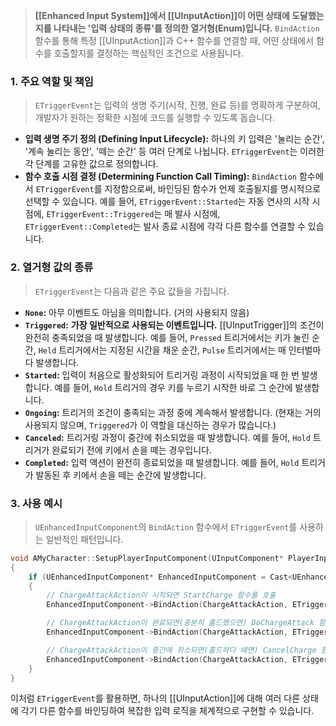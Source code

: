 > **[[Enhanced Input System]]에서 [[UInputAction]]이 어떤 상태에 도달했는지를 나타내는 '입력 상태의 종류'를 정의한 열거형(Enum)입니다.** `BindAction` 함수를 통해 특정 [[UInputAction]]과 C++ 함수를 연결할 때, 어떤 상태에서 함수를 호출할지를 결정하는 핵심적인 조건으로 사용됩니다.

### **1. 주요 역할 및 책임**
> `ETriggerEvent`는 입력의 생명 주기(시작, 진행, 완료 등)를 명확하게 구분하여, 개발자가 원하는 정확한 시점에 코드를 실행할 수 있도록 돕습니다.
* **입력 생명 주기 정의 (Defining Input Lifecycle):**
    하나의 키 입력은 '눌리는 순간', '계속 눌리는 동안', '떼는 순간' 등 여러 단계로 나뉩니다. `ETriggerEvent`는 이러한 각 단계를 고유한 값으로 정의합니다.
* **함수 호출 시점 결정 (Determining Function Call Timing):**
    `BindAction` 함수에서 `ETriggerEvent`를 지정함으로써, 바인딩된 함수가 언제 호출될지를 명시적으로 선택할 수 있습니다. 예를 들어, `ETriggerEvent::Started`는 자동 연사의 시작 시점에, `ETriggerEvent::Triggered`는 매 발사 시점에, `ETriggerEvent::Completed`는 발사 종료 시점에 각각 다른 함수를 연결할 수 있습니다.

### **2. 열거형 값의 종류**
> `ETriggerEvent`는 다음과 같은 주요 값들을 가집니다.
* **`None`:**
    아무 이벤트도 아님을 의미합니다. (거의 사용되지 않음)
* **`Triggered`:**
    **가장 일반적으로 사용되는 이벤트입니다.** [[UInputTrigger]]의 조건이 완전히 충족되었을 때 발생합니다. 예를 들어, `Pressed` 트리거에서는 키가 눌린 순간, `Held` 트리거에서는 지정된 시간을 채운 순간, `Pulse` 트리거에서는 매 인터벌마다 발생합니다.
* **`Started`:**
    입력이 처음으로 활성화되어 트리거링 과정이 시작되었을 때 한 번 발생합니다. 예를 들어, `Hold` 트리거의 경우 키를 누르기 시작한 바로 그 순간에 발생합니다.
* **`Ongoing`:**
    트리거의 조건이 충족되는 과정 중에 계속해서 발생합니다. (현재는 거의 사용되지 않으며, `Triggered`가 이 역할을 대신하는 경우가 많습니다.)
* **`Canceled`:**
    트리거링 과정이 중간에 취소되었을 때 발생합니다. 예를 들어, `Hold` 트리거가 완료되기 전에 키에서 손을 떼는 경우입니다.
* **`Completed`:**
    입력 액션이 완전히 종료되었을 때 발생합니다. 예를 들어, `Hold` 트리거가 발동된 후 키에서 손을 떼는 순간에 발생합니다.

### **3. 사용 예시**
> `UEnhancedInputComponent`의 `BindAction` 함수에서 `ETriggerEvent`를 사용하는 일반적인 패턴입니다.
```cpp
void AMyCharacter::SetupPlayerInputComponent(UInputComponent* PlayerInputComponent)
{
    if (UEnhancedInputComponent* EnhancedInputComponent = Cast<UEnhancedInputComponent>(PlayerInputComponent))
    {
        // ChargeAttackAction이 시작되면 StartCharge 함수를 호출
        EnhancedInputComponent->BindAction(ChargeAttackAction, ETriggerEvent::Started, this, &AMyCharacter::StartCharge);

        // ChargeAttackAction이 완료되면(충분히 홀드했으면) DoChargeAttack 함수를 호출
        EnhancedInputComponent->BindAction(ChargeAttackAction, ETriggerEvent::Triggered, this, &AMyCharacter::DoChargeAttack);

        // ChargeAttackAction이 중간에 취소되면(홀드하다 떼면) CancelCharge 함수를 호출
        EnhancedInputComponent->BindAction(ChargeAttackAction, ETriggerEvent::Canceled, this, &AMyCharacter::CancelCharge);
    }
}
```
이처럼 `ETriggerEvent`를 활용하면, 하나의 [[UInputAction]]에 대해 여러 다른 상태에 각기 다른 함수를 바인딩하여 복잡한 입력 로직을 체계적으로 구현할 수 있습니다.
